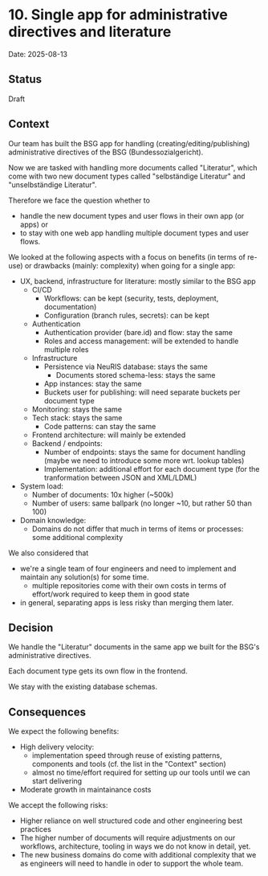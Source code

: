 # 10. Single app for administrative directives and literature

Date: 2025-08-13

## Status

Draft 

## Context

Our team has built the BSG app for handling (creating/editing/publishing) administrative directives of the BSG (Bundessozialgericht).

Now we are tasked with handling more documents called "Literatur", which come with two new document types called "selbständige Literatur" and "unselbständige Literatur".

Therefore we face the question whether to
 * handle the new document types and user flows in their own app (or apps) or 
 * to stay with one web app handling multiple document types and user flows.

We looked at the following aspects with a focus on benefits (in terms of re-use) or drawbacks (mainly: complexity) when going for a single app:

- UX, backend, infrastructure for literature: mostly similar to the BSG app
  - CI/CD 
    - Workflows: can be kept (security, tests, deployment, documentation)
    - Configuration (branch rules, secrets): can be kept
  - Authentication
    - Authentication provider (bare.id) and flow: stay the same
    - Roles and access management: will be extended to handle multiple roles
  - Infrastructure
    - Persistence via NeuRIS database: stays the same
      - Documents stored schema-less: stays the same
    - App instances:  stay the same
    - Buckets user for publishing: will need separate buckets per document type
  - Monitoring: stays the same
  - Tech stack: stays the same
    - Code patterns: can stay the same
  - Frontend architecture: will mainly be extended
  - Backend / endpoints: 
    - Number of endpoints: stays the same for document handling (maybe we need to introduce some more wrt. lookup tables)
    - Implementation: additional effort for each document type (for the tranformation between JSON and XML/LDML)
- System load:
  - Number of documents: 10x higher (~500k)
  - Number of users: same ballpark (no longer ~10, but rather 50 than 100)
- Domain knowledge:
  - Domains do not differ that much in terms of items or processes: some additional complexity

We also considered that
- we're a single team of four engineers and need to implement and maintain any solution(s) for some time.
  - multiple repositories come with their own costs in terms of effort/work required to keep them in good state
- in general, separating apps is less risky than merging them later.

## Decision

We handle the "Literatur" documents in the same app we built for the BSG's administrative directives.

Each document type gets its own flow in the frontend.

We stay with the existing database schemas.

## Consequences

We expect the following benefits:
- High delivery velocity:
  - implementation speed through reuse of existing patterns, components and tools (cf. the list in the "Context" section)
  - almost no time/effort required for setting up our tools until we can start delivering
- Moderate growth in maintainance costs

We accept the following risks:
- Higher reliance on well structured code and other engineering best practices
- The higher number of documents will require adjustments on our workflows, architecture, tooling in ways we do not know in detail, yet.
- The new business domains do come with additional complexity that we as engineers will need to handle in oder to support the whole team.
